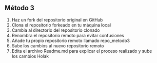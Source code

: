 ## Método 3
1. Haz un fork del repositorio original en GitHub
2. Clona el repositorio forkeado en tu máquina local
3. Cambia al directorio del repositorio clonado
4. Renombra el repositorio remoto para evitar confusiones
5. Añade tu propio repositorio remoto llamado repo_metodo3
6. Sube los cambios al nuevo repositorio remoto
7. Edita el archivo Readme.md para explicar el proceso realizado y sube los cambios
Holak
